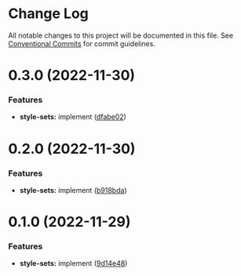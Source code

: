 # Change Log

All notable changes to this project will be documented in this file.
See [Conventional Commits](https://conventionalcommits.org) for commit guidelines.

# 0.3.0 (2022-11-30)

### Features

- **style-sets:** implement ([dfabe02](https://github.com/tkofh/style-sets/commit/dfabe02ed115c2412ac63446f57eb251ea1dd0ea))

# 0.2.0 (2022-11-30)

### Features

- **style-sets:** implement ([b918bda](https://github.com/tkofh/style-sets/commit/b918bdadaa44bab7084f039074abc5db50745cfa))

# 0.1.0 (2022-11-29)

### Features

- **style-sets:** implement ([9d14e48](https://github.com/tkofh/style-sets/commit/9d14e48e1fc539a00a6d559a9c4aa2a47268b3c9))
